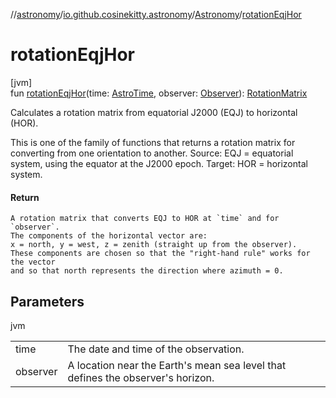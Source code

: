 //[astronomy](../../../index.md)/[io.github.cosinekitty.astronomy](../index.md)/[Astronomy](index.md)/[rotationEqjHor](rotation-eqj-hor.md)

# rotationEqjHor

[jvm]\
fun [rotationEqjHor](rotation-eqj-hor.md)(time: [AstroTime](../-astro-time/index.md), observer: [Observer](../-observer/index.md)): [RotationMatrix](../-rotation-matrix/index.md)

Calculates a rotation matrix from equatorial J2000 (EQJ) to horizontal (HOR).

This is one of the family of functions that returns a rotation matrix for converting from one orientation to another. Source: EQJ = equatorial system, using the equator at the J2000 epoch. Target: HOR = horizontal system.

#### Return

    A rotation matrix that converts EQJ to HOR at `time` and for `observer`.
    The components of the horizontal vector are:
    x = north, y = west, z = zenith (straight up from the observer).
    These components are chosen so that the "right-hand rule" works for the vector
    and so that north represents the direction where azimuth = 0.

## Parameters

jvm

| | |
|---|---|
| time | The date and time of the observation. |
| observer | A location near the Earth's mean sea level that defines the observer's horizon. |
